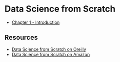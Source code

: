 # Data Science from Scratch

* [Chapter 1 - Introduction](1-introduction.md)

## Resources

* [Data Science from Scratch on Oreilly](http://shop.oreilly.com/product/0636920033400.do)
* [Data Science from Scratch on Amazon](https://www.amazon.com/Data-Science-Scratch-Principles-Python/dp/149190142X)
